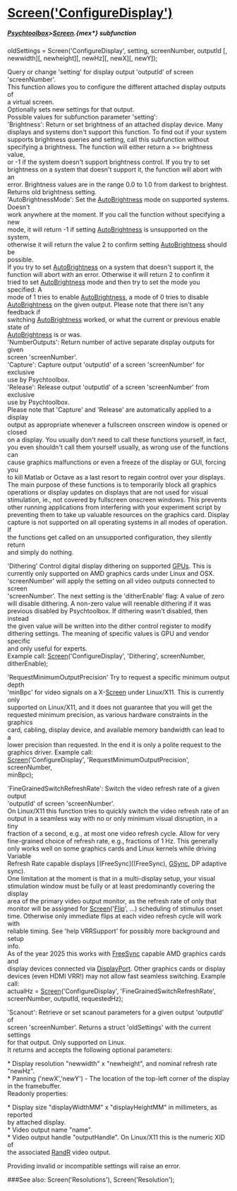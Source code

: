 # [Screen('ConfigureDisplay')](Screen-ConfigureDisplay) 
##### [Psychtoolbox](Psychtoolbox)>[Screen](Screen).{mex*} subfunction

oldSettings = Screen('ConfigureDisplay', setting, screenNumber, outputId [, newwidth][, newheight][, newHz][, newX][, newY]);

Query or change 'setting' for display output 'outputId' of screen  
'screenNumber'.  
This function allows you to configure the different attached display outputs of  
a virtual screen.  
Optionally sets new settings for that output.  
Possible values for subfunction parameter 'setting':  
'Brightness': Return or set brightness of an attached display device. Many  
displays and systems don't support this function.  To find out if your system  
supports brightness queries and setting, call this subfunction without  
specifying a brightness.  The function will either return a \>= brightness value,  
or -1 if the system doesn't support brightness control.  If you try to set  
brightness on a system that doesn't support it, the function will abort with an  
error.  Brightness values are in the range 0.0 to 1.0 from darkest to brightest.  
Returns old brightness setting.  
'AutoBrightnessMode': Set the [AutoBrightness](AutoBrightness) mode on supported systems. Doesn't  
work anywhere at the moment. If you call the function without specifying a new  
mode, it will return -1 if setting [AutoBrightness](AutoBrightness) is unsupported on the system,  
otherwise it will return the value 2 to confirm setting [AutoBrightness](AutoBrightness) should be  
possible.  
If you try to set [AutoBrightness](AutoBrightness) on a system that doesn't support it, the  
function will abort with an error. Otherwise it will return 2 to confirm it  
tried to set [AutoBrightness](AutoBrightness) mode and then try to set the mode you specified: A  
mode of 1 tries to enable [AutoBrightness](AutoBrightness), a mode of 0 tries to disable  
[AutoBrightness](AutoBrightness) on the given output. Please note that there isn't any feedback if  
switching [AutoBrightness](AutoBrightness) worked, or what the current or previous enable state of  
[AutoBrightness](AutoBrightness) is or was.  
'NumberOutputs': Return number of active separate display outputs for given  
screen 'screenNumber'.  
'Capture': Capture output 'outputId' of a screen 'screenNumber' for exclusive  
use by Psychtoolbox.  
'Release': Release output 'outputId' of a screen 'screenNumber' from exclusive  
use by Psychtoolbox.  
Please note that 'Capture' and 'Release' are automatically applied to a display  
output as appropriate whenever a fullscreen onscreen window is opened or closed  
on a display. You usually don't need to call these functions yourself, in fact,  
you even shouldn't call them yourself usually, as wrong use of the functions can  
cause graphics malfunctions or even a freeze of the display or GUI, forcing you  
to kill Matlab or Octave as a last resort to regain control over your displays.  
The main purpose of these functions is to temporarily block all graphics  
operations or display updates on displays that are not used for visual  
stimulation, ie., not covered by fullscreen onscreen windows. This prevents  
other running applications from interfering with your experiment script by  
preventing them to take up valuable resources on the graphics card. Display  
capture is not supported on all operating systems in all modes of operation. If  
the functions get called on an unsupported configuration, they silently return  
and simply do nothing.  
  
'Dithering' Control digital display dithering on supported [GPUs](GPUs). This is  
currently only supported on AMD graphics cards under Linux and OSX.  
'screenNumber' will apply the setting on all video outputs connected to screen  
'screenNumber'. The next setting is the 'ditherEnable' flag: A value of zero  
will disable dithering. A non-zero value will reenable dithering if it was  
previous disabled by Psychtoolbox. If dithering wasn't disabled, then instead  
the given value will be written into the dither control register to modify  
dithering settings. The meaning of specific values is GPU and vendor specific  
and only useful for experts.  
Example call: [Screen](Screen)('ConfigureDisplay', 'Dithering', screenNumber,  
ditherEnable);   
  
'RequestMinimumOutputPrecision' Try to request a specific minimum output depth  
'minBpc' for video signals on a X-[Screen](Screen) under Linux/X11. This is currently only  
supported on Linux/X11, and it does not guarantee that you will get the  
requested minimum precision, as various hardware constraints in the graphics  
card, cabling, display device, and available memory bandwidth can lead to a  
lower precision than requested. In the end it is only a polite request to the  
graphics driver. Example call:  
[Screen](Screen)('ConfigureDisplay', 'RequestMinimumOutputPrecision', screenNumber,  
minBpc);   
  
'FineGrainedSwitchRefreshRate': Switch the video refresh rate of a given output  
'outputId' of screen 'screenNumber'.  
On Linux/X11 this function tries to quickly switch the video refresh rate of an  
output in a seamless way with no or only minimum visual disruption, in a tiny  
fraction of a second, e.g., at most one video refresh cycle. Allow for very  
fine-grained choice of refresh rate, e.g., fractions of 1 Hz. This generally  
only works well on some graphics cards and Linux kernels while driving Variable  
Refresh Rate capable displays [(FreeSync]((FreeSync), [GSync](GSync), DP adaptive sync).  
One limitation at the moment is that in a multi-display setup, your visual  
stimulation window must be fully or at least predominantly covering the display  
area of the primary video output monitor, as the refresh rate of only that  
monitor will be assigned for [Screen](Screen)('[Flip](Flip)', ...) scheduling of stimulus onset  
time. Otherwise only immediate flips at each video refresh cycle will work with  
reliable timing. See 'help VRRSupport' for possibly more background and setup  
info.  
As of the year 2025 this works with [FreeSync](FreeSync) capable AMD graphics cards and  
display devices connected via [DisplayPort](DisplayPort). Other graphics cards or display  
devices (even HDMI VRR!) may not allow fast seamless switching. Example call:  
actualHz = [Screen](Screen)('ConfigureDisplay', 'FineGrainedSwitchRefreshRate',  
screenNumber, outputId, requestedHz);   
  
'Scanout': Retrieve or set scanout parameters for a given output 'outputId' of  
screen 'screenNumber'. Returns a struct 'oldSettings' with the current settings  
for that output. Only supported on Linux.  
It returns and accepts the following optional parameters:  
  
\* Display resolution "newwidth" x "newheight", and nominal refresh rate "newHz".  
\* Panning ('newX','newY') - The location of the top-left corner of the display  
in the framebuffer.  
Readonly properties:  
  
\* Display size "displayWidthMM" x "displayHeightMM" in millimeters, as reported  
by attached display.  
\* Video output name "name".  
\* Video output handle "outputHandle". On Linux/X11 this is the numeric XID of  
the associated [RandR](RandR) video output.  
  
Providing invalid or incompatible settings will raise an error.  
  


###See also:
Screen('Resolutions'), Screen('Resolution');
